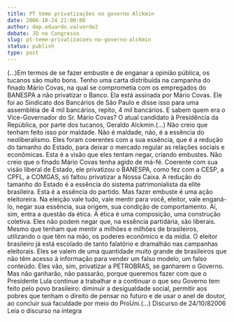 ```yaml
---
title: PT teme privatizações no governo Alckmin
date: 2006-10-24 21:00:00
author: dep.eduardo.valverde2
debate: JD no Congresso
slug: pt-teme-privatizacoes-no-governo-alckmin
status: publish 
type: post
---
```


(...)Em termos de se fazer
embuste e de enganar a opinião pública, os tucanos são muito bons.
Tenho uma carta distribuída na campanha do finado Mário Covas, na qual se
comprometia com os empregados do BANESPA a não privatizar o Banco. Ela está
assinada por Mário Covas. Ele foi ao Sindicato dos Bancários de São Paulo e disse
isso para uma assembléia de 4 mil bancários, repito, 4 mil bancários. E sabem quem
era o Vice-Governador do Sr. Mário Covas? O atual candidato à Presidência da
República, por parte dos tucanos, Geraldo Alckmin.(...)
Não creio que tenham feito isso por maldade. Não é maldade, não, é a
essência do neoliberalismo. Eles foram coerentes com a sua essência, que é a
redução do tamanho do Estado, para deixar o mercado regular as relações sociais e
econômicas. Esta é a visão que eles tentam negar, criando embustes.
Não creio que o finado Mário Covas tenha agido de má-fé. Coerente com sua
visão liberal de Estado, ele privatizou o BANESPA, como fez com a CESP, a CPFL,
a COMGAS, só faltou privatizar a Nossa Caixa. A redução do tamanho do Estado é
a essência do sistema patrimonialista da elite brasileira. Esta é a essência do
partido. Mas fazer embuste é uma ação eleitoreira. Na eleição vale tudo, vale mentir
para você, eleitor, vale enganá-lo, negar sua essência, sua origem, sua condição de
comportamento. Aí, sim, entra a questão da ética. A ética é uma composição, uma
construção coletiva. Eles não podem negar que, na essência partidária, são liberais.
Mesmo que tenham que mentir a milhões e milhões de brasileiros, utilizando o que
têm na mão, os poderes econômico e da mídia.
O eleitor brasileiro já está escolado de tanto falatório e dramalhão nas
campanhas eleitorais. Eles se valem de uma quantidade muito grande de brasileiros
que não têm acesso à informação para vender um falso modelo, um falso conteúdo.
Eles vão, sim, privatizar a PETROBRAS, se ganharem o Governo. Mas não
ganharão, não passarão, porque queremos fazer com que o Presidente Lula
continue a trabalhar e a continuar o que seu Governo tem feito pelo povo brasileiro:
diminuir a desigualdade social, permitir aos pobres que tenham o direito de pensar
no futuro e de usar o anel de doutor, ao concluir sua faculdade por meio do ProUni.(...)
Discurso de 24/10/82006
Leia o discurso na íntegra
